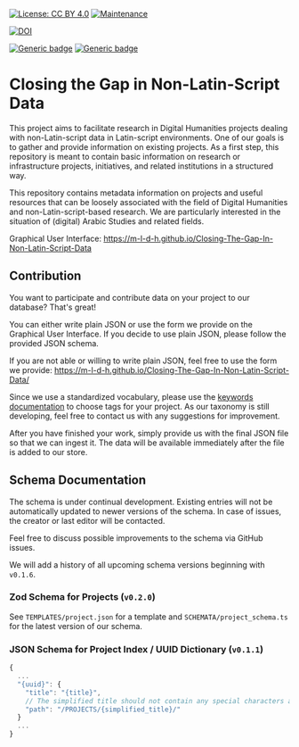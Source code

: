 [![License: CC BY 4.0](https://img.shields.io/badge/License-CC_BY_4.0-lightgrey.svg)](https://creativecommons.org/licenses/by/4.0/)
[![Maintenance](https://img.shields.io/badge/Maintained%3F-yes-green.svg)](https://github.com/Closing-the-Gap-in-NLS-DH/Projects/graphs/commit-activity)


[![DOI](https://zenodo.org/badge/DOI/10.5281/zenodo.8367363.svg)](https://doi.org/10.5281/zenodo.8367363)


[![Generic badge](https://img.shields.io/badge/IndexSchema-v0.1.1-blue.svg)](#json-schema-for-project-index--uuid-dictionary-v011)
[![Generic badge](https://img.shields.io/badge/ProjectsSchema-v0.2.0-blue.svg)](#zod-schema-for-projects-v020)

# Closing the Gap in Non-Latin-Script Data

This project aims to facilitate research in Digital Humanities projects dealing with non-Latin-script data in Latin-script environments. One of our goals is to gather and provide information on existing projects. As a first step, this repository is meant to contain basic information on research or infrastructure projects, initiatives, and related institutions in a structured way.

This repository contains metadata information on projects and useful resources that can be loosely associated with the field of Digital Humanities and non-Latin-script-based research. We are particularly interested in the situation of (digital) Arabic Studies and related fields.

Graphical User Interface: <https://m-l-d-h.github.io/Closing-The-Gap-In-Non-Latin-Script-Data>

## Contribution

You want to participate and contribute data on your project to our database? That's great!

You can either write plain JSON or use the form we provide on the Graphical User Interface. If you decide to use plain JSON, please follow the provided JSON schema.

If you are not able or willing to write plain JSON, feel free to use the form we provide: <https://m-l-d-h.github.io/Closing-The-Gap-In-Non-Latin-Script-Data/>

Since we use a standardized vocabulary, please use the [keywords documentation](https://github.com/M-L-D-H/Closing-The-Gap-In-Non-Latin-Script-Data/blob/master/KEYWORDS/KEYWORDS_DOCUMENTATION.md) to choose tags for your project. As our taxonomy is still developing, feel free to contact us with any suggestions for improvement.

After you have finished your work, simply provide us with the final JSON file so that we can ingest it. The data will be available immediately after the file is added to our store.

## Schema Documentation

The schema is under continual development. Existing entries will not be automatically updated to newer versions of the schema. In case of issues, the creator or last editor will be contacted.

Feel free to discuss possible improvements to the schema via GitHub issues.

We will add a history of all upcoming schema versions beginning with `v0.1.6`.

### Zod Schema for Projects (`v0.2.0`)

See `TEMPLATES/project.json` for a template and `SCHEMATA/project_schema.ts` for the latest version of our schema.

### JSON Schema for Project Index / UUID Dictionary (`v0.1.1`)

```javascript
{
  ...
  "{uuid}": {
    "title": "{title}",
    // The simplified title should not contain any special characters and be machine-readable
    "path": "/PROJECTS/{simplified_title}/"
  }
  ...
}
```
